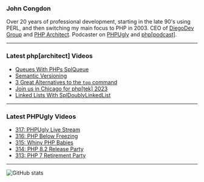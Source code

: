 ### John Congdon

Over 20 years of professional development, starting in the late 90's using PERL, and then switching my main focus to PHP in 2003.
CEO of [DiegoDev Group][ws_diegodev] and [PHP Architect][ws_phparch].
Podcaster on [PHPUgly][ws_phpugly] and [php[podcast]][ws_phparch].

---

### Latest php[architect] Videos
<!-- PHPARCHITECT:START -->
- [Queues With PHPs SplQueue](https://www.youtube.com/watch?v=TPKG4DK85p4)
- [Semantic Versioning](https://www.youtube.com/watch?v=e8HMJKux6GQ)
- [3 Great Alternatives to the  `top` command](https://www.youtube.com/watch?v=zGifHVEni98)
- [Join us in Chicago for php[tek] 2023](https://www.youtube.com/watch?v=Pw5-TYQZ3WE)
- [Linked Lists With SplDoublyLinkedList](https://www.youtube.com/watch?v=XhKb4TgvJng)
<!-- PHPARCHITECT:END -->

---

### Latest PHPUgly Videos
<!-- PHPUGLY:START -->
- [317: PHPUgly Live Stream](https://www.youtube.com/watch?v=C7Kzs0fD9Ho)
- [316: PHP Below Freezing](https://www.youtube.com/watch?v=zU98eIjWYMA)
- [315: Whiny PHP Babies](https://www.youtube.com/watch?v=RIvsym46EtU)
- [314: PHP 8.2 Release Party](https://www.youtube.com/watch?v=VUZPL5yIcQc)
- [313: PHP 7 Retirement Party](https://www.youtube.com/watch?v=Dv8tJEFyEDY)
<!-- PHPUGLY:END -->

---

![GitHub stats](https://github-readme-stats.vercel.app/api?username=johncongdon&show_icons=true&hide_border=true&hide=stars&count_private=true)  


[ws_diegodev]: https://www.diegodev.com
[ws_phparch]: https://www.phparch.com
[ws_phpugly]: https://www.phpugly.com
